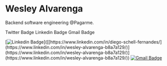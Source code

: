 # Wesley Alvarenga

Backend software engineering @Pagarme.

Twitter Badge Linkedin Badge Gmail Badge

[![Linkedin Badge](https://img.shields.io/badge/-Wesley%20Alvarenga-00875f?style=flat-square&logo=Linkedin&logoColor=white&link=[[https://www.linkedin.com/in/diego-schell-fernandes/](https://www.linkedin.com/in/wesley-alvarenga-b8a7a129/))]([[https://www.linkedin.com/in/diego-schell-fernandes/](https://www.linkedin.com/in/wesley-alvarenga-b8a7a129/)](https://www.linkedin.com/in/wesley-alvarenga-b8a7a129/)](https://www.linkedin.com/in/wesley-alvarenga-b8a7a129/)) 
[![Gmail Badge](https://img.shields.io/badge/-wesley.balvarenga@gmail.com-00875f?style=flat-square&logo=Gmail&logoColor=white&link=mailto:wesley.balvarenga@gmail.com)](mailto:wesley.balvarenga@gmail.com)
